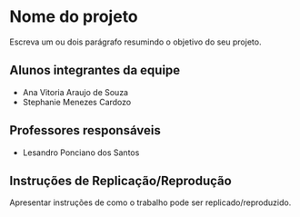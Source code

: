 # Nome do projeto

Escreva um ou dois  parágrafo resumindo o objetivo do seu projeto.

## Alunos integrantes da equipe

* Ana Vitoria Araujo de Souza
* Stephanie Menezes Cardozo

## Professores responsáveis

* Lesandro Ponciano dos Santos 

## Instruções de Replicação/Reprodução

Apresentar instruções de como o trabalho pode ser replicado/reproduzido.
